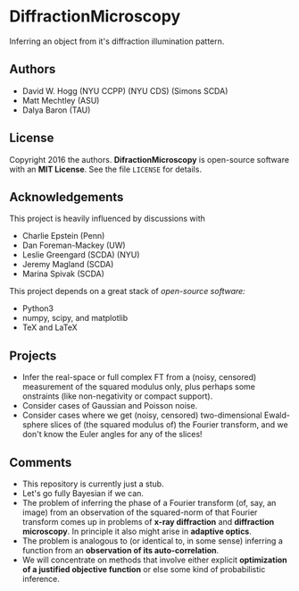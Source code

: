 # DiffractionMicroscopy
Inferring an object from it's diffraction illumination pattern.

## Authors
- David W. Hogg (NYU CCPP) (NYU CDS) (Simons SCDA)
- Matt Mechtley (ASU)
- Dalya Baron (TAU)

## License
Copyright 2016 the authors.
**DifractionMicroscopy** is open-source software with an **MIT License**.
See the file `LICENSE` for details.

## Acknowledgements
This project is heavily influenced by discussions with
- Charlie Epstein (Penn)
- Dan Foreman-Mackey (UW)
- Leslie Greengard (SCDA) (NYU)
- Jeremy Magland (SCDA)
- Marina Spivak (SCDA)

This project depends on a great stack of *open-source software:*
- Python3
- numpy, scipy, and matplotlib
- TeX and LaTeX

## Projects
- Infer the real-space or full complex FT from a (noisy, censored)
measurement of the squared modulus only, plus perhaps some
onstraints (like non-negativity or compact support).
- Consider cases of Gaussian and Poisson noise.
- Consider cases where we get (noisy, censored) two-dimensional
Ewald-sphere slices of (the squared modulus of) the Fourier
transform, and we don't know the Euler angles for any of the slices!

## Comments
- This repository is currently just a stub.
- Let's go fully Bayesian if we can.
- The problem of inferring the phase of a Fourier transform
(of, say, an image) from an observation of the squared-norm
of that Fourier transform comes up in problems of
**x-ray diffraction** and **diffraction microscopy**.
In principle it also might arise in **adaptive optics**.
- The problem is analogous to (or identical to, in some sense)
inferring a function from an **observation of its auto-correlation**.
- We will concentrate on methods that involve
either explicit **optimization of a justified objective function**
or else some kind of probabilistic inference.
